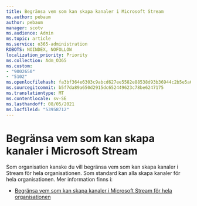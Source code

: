 ```yaml
---
title: Begränsa vem som kan skapa kanaler i Microsoft Stream
ms.author: pebaum
author: pebaum
manager: scotv
ms.audience: Admin
ms.topic: article
ms.service: o365-administration
ROBOTS: NOINDEX, NOFOLLOW
localization_priority: Priority
ms.collection: Adm_O365
ms.custom:
- "9002650"
- "5102"
ms.openlocfilehash: fa3bf364e6303c9abcd627ee5582e88538d93b36944c2b5e5a6e1bedeee630cc
ms.sourcegitcommit: b5f7da89a650d2915dc652449623c78be6247175
ms.translationtype: MT
ms.contentlocale: sv-SE
ms.lasthandoff: 08/05/2021
ms.locfileid: "53958712"
---
```

# <a name="restrict-who-can-create-channels-in-microsoft-stream"></a>Begränsa vem som kan skapa kanaler i Microsoft Stream

Som organisation kanske du vill begränsa vem som kan skapa kanaler i Stream för hela organisationen. Som standard kan alla skapa kanaler för hela organisationen. Mer information finns i:

- [Begränsa vem som kan skapa kanaler i Microsoft Stream för hela organisationen](https://docs.microsoft.com/stream/restrict-companywide-channels)

